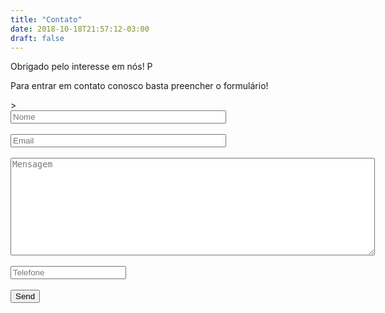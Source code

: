 ```yaml
---
title: "Contato"
date: 2018-10-18T21:57:12-03:00
draft: false
---
```

Obrigado pelo interesse em nós! P

Para entrar em contato conosco basta preencher o formulário! 

<form name="contact" method="POST" netlify>>
  <div>
  <input style="color: #3a0e0e;" type="nome" name="nome" placeholder="Nome" size="40">
  <br>
  <br>
  <input style="color: #3a0e0e;" type="email" name="email" placeholder="Email" size="40">
  <br>
  <br>
  <textarea style="color: #3a0e0e;" name="message" placeholder="Mensagem" cols="70" rows=10></textarea>
  <br>
  <br>
  <input style="color: #3a0e0e;" type="telefone" name="telefone" placeholder="Telefone" size="20">
  <br>
  <br>
  <button type="submit">Send</button>
  </div>

</form>

